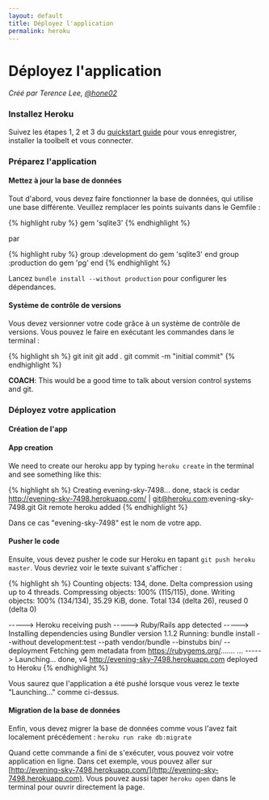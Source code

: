 ```yaml
---
layout: default
title: Déployez l'application
permalink: heroku
---
```


# Déployez l'application

*Créé par Terence Lee, [@hone02](https://twitter.com/hone02)*

### Installez Heroku

Suivez les étapes 1, 2 et 3 du [quickstart guide](https://devcenter.heroku.com/articles/quickstart) pour vous enregistrer, installer la toolbelt et vous connecter.

### Préparez l'application

#### Mettez à jour la base de données

Tout d'abord, vous devez faire fonctionner la base de données, qui utilise une base différente. Veuillez remplacer les points suivants dans le Gemfile :

{% highlight ruby %}
gem 'sqlite3'
{% endhighlight %}

par

{% highlight ruby %}
group :development do
  gem 'sqlite3'
end
group :production do
  gem 'pg'
end
{% endhighlight %}

Lancez `bundle install --without production` pour configurer les dépendances.

#### Système de contrôle de versions

Vous devez versionner votre code grâce à un système de contrôle de versions. Vous pouvez le faire en exécutant les commandes dans le terminal :

{% highlight sh %}
git init
git add .
git commit -m "initial commit"
{% endhighlight %}

__COACH__: This would be a good time to talk about version control systems and git.

### Déployez votre application

#### Création de l'app

#### App creation

We need to create our heroku app by typing `heroku create` in the terminal and see something like this:

{% highlight sh %}
Creating evening-sky-7498... done, stack is cedar
http://evening-sky-7498.herokuapp.com/ | git@heroku.com:evening-sky-7498.git
Git remote heroku added
{% endhighlight %}

Dans ce cas  "evening-sky-7498" est le nom de votre app.

#### Pusher le code

Ensuite, vous devez pusher le code sur Heroku en tapant `git push heroku master`. Vous devriez voir le texte suivant s'afficher :

{% highlight sh %}
Counting objects: 134, done.
Delta compression using up to 4 threads.
Compressing objects: 100% (115/115), done.
Writing objects: 100% (134/134), 35.29 KiB, done.
Total 134 (delta 26), reused 0 (delta 0)

-----> Heroku receiving push
-----> Ruby/Rails app detected
-----> Installing dependencies using Bundler version 1.1.2
       Running: bundle install --without development:test --path vendor/bundle --binstubs bin/ --deployment
       Fetching gem metadata from https://rubygems.org/.......
...
-----> Launching... done, v4
       http://evening-sky-7498.herokuapp.com deployed to Heroku
{% endhighlight %}

Vous saurez que l'application a été pushé lorsque vous verez le texte "Launching..." comme ci-dessus.

#### Migration de la base de données

Enfin, vous devez migrer la base de données comme vous l'avez fait localement précédement : `heroku run rake db:migrate`

Quand cette commande a fini de s'exécuter, vous pouvez voir votre application en ligne. Dans cet exemple, vous pouvez aller sur [http://evening-sky-7498.herokuapp.com/](http://evening-sky-7498.herokuapp.com). Vous pouvez aussi taper `heroku open` dans le terminal pour ouvrir directement la page.

